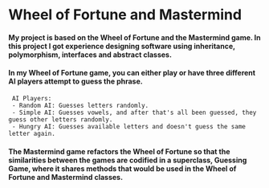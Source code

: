 # Wheel of Fortune and Mastermind
#### My project is based on the Wheel of Fortune and the Mastermind game. In this project I got experience designing software using inheritance, polymorphism, interfaces and abstract classes.

#### In my Wheel of Fortune game, you can either play or have three different AI players attempt to guess the phrase.
     AI Players:
     - Random AI: Guesses letters randomly.
     - Simple AI: Guesses vowels, and after that's all been guessed, they guess other letters randomly.
     - Hungry AI: Guesses available letters and doesn't guess the same letter again.
#### The Mastermind game refactors the Wheel of Fortune so that the similarities between the games are codified in a superclass, Guessing Game, where it shares methods that would be used in the Wheel of Fortune and Mastermind classes.

